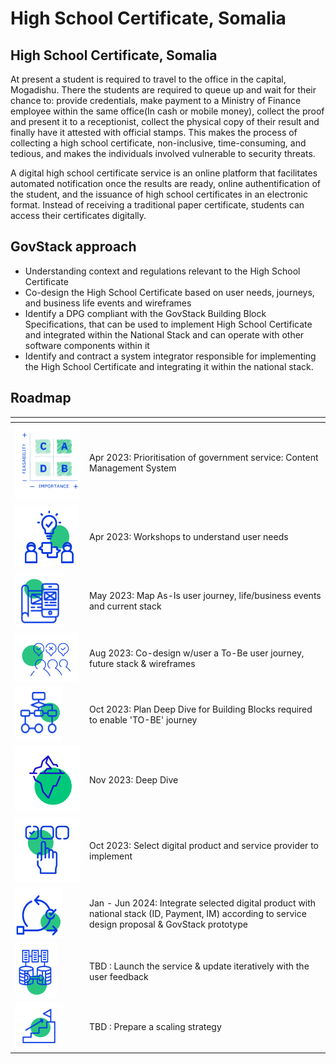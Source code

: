 # High School Certificate, Somalia

## High School Certificate, Somalia

At present a student is required to travel to the office in the capital, Mogadishu. There the students are required to queue up and wait for their chance to: provide credentials, make payment to a Ministry of Finance employee within the same office(In cash or mobile money), collect the proof and present it to a receptionist, collect the physical copy of their result and finally have it attested with official stamps. This makes the process of collecting a high school certificate, non-inclusive, time-consuming, and tedious, and makes the individuals involved vulnerable to security threats.

A digital high school certificate service is an online platform that facilitates automated notification once the results are ready, online authentification of the student, and the issuance of high school certificates in an electronic format. Instead of receiving a traditional paper certificate, students can access their certificates digitally.

## GovStack approach

* Understanding context and regulations relevant to the High School Certificate&#x20;
* Co-design the High School Certificate based on user needs, journeys, and business life events and wireframes
* Identify a DPG compliant with the GovStack Building Block Specifications, that can be used to implement High School Certificate and integrated within the National Stack and can operate with other software components within it
* Identify and contract a system integrator responsible for implementing the High School Certificate and integrating it within the national stack.

## Roadmap

<table><thead><tr><th width="105"></th><th></th></tr></thead><tbody><tr><td><img src="../../.gitbook/assets/Screenshot_2023-03-28_170152-removebg-preview.png" alt=""></td><td>Apr 2023: Prioritisation of government service: Content Management System</td></tr><tr><td><img src="../../.gitbook/assets/image (7) (1).png" alt=""></td><td>Apr 2023: Workshops to understand user needs</td></tr><tr><td><img src="../../.gitbook/assets/image (11) (1).png" alt=""></td><td>May 2023: Map As-Is user journey, life/business events and current stack</td></tr><tr><td><img src="../../.gitbook/assets/image (16) (1).png" alt=""></td><td>Aug 2023: Co-design w/user a To-Be user journey, future stack &#x26; wireframes</td></tr><tr><td><img src="../../.gitbook/assets/image (8) (1).png" alt=""></td><td>Oct 2023: Plan Deep Dive for Building Blocks required to enable 'TO-BE' journey</td></tr><tr><td><img src="../../.gitbook/assets/Untitled design (16).png" alt=""></td><td>Nov 2023: Deep Dive</td></tr><tr><td><img src="../../.gitbook/assets/Untitled design.jpg" alt=""></td><td>Oct 2023: Select digital product and service provider to implement</td></tr><tr><td><img src="../../.gitbook/assets/image (9) (1).png" alt=""></td><td>Jan - Jun 2024: Integrate selected digital product with national stack (ID, Payment, IM) according to service design proposal &#x26; GovStack prototype</td></tr><tr><td><img src="../../.gitbook/assets/image (14) (1).png" alt=""></td><td>TBD : Launch the service &#x26; update iteratively with the user feedback</td></tr><tr><td><img src="../../.gitbook/assets/image (13) (1).png" alt=""></td><td>TBD : Prepare a scaling strategy</td></tr></tbody></table>
